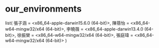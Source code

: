 # our_environments
list(
  張子涵 = <x86_64-apple-darwin15.6.0 (64-bit)>,
  陳蓓怡 = <x86_64-w64-mingw32/x64 (64-bit)>,
  李曉薇 = <x86_64-apple-darwin13.4.0 (64-bit)>,
  徐振榮 = <x86_64-w64-mingw32/x64 (64-bit)>,
  張庭瑋 = <x86_64-w64-mingw32/x64 (64-bit)>
)
